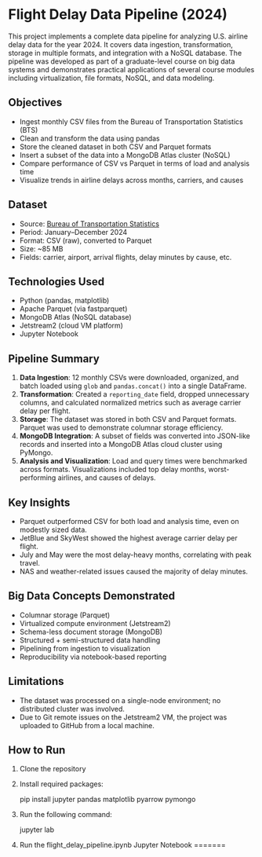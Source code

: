 # Flight Delay Data Pipeline (2024)

This project implements a complete data pipeline for analyzing U.S. airline delay data for the year 2024. It covers data ingestion, transformation, storage in multiple formats, and integration with a NoSQL database. The pipeline was developed as part of a graduate-level course on big data systems and demonstrates practical applications of several course modules including virtualization, file formats, NoSQL, and data modeling.

## Objectives

- Ingest monthly CSV files from the Bureau of Transportation Statistics (BTS)
- Clean and transform the data using pandas
- Store the cleaned dataset in both CSV and Parquet formats
- Insert a subset of the data into a MongoDB Atlas cluster (NoSQL)
- Compare performance of CSV vs Parquet in terms of load and analysis time
- Visualize trends in airline delays across months, carriers, and causes

## Dataset

- Source: [Bureau of Transportation Statistics](https://transtats.bts.gov/)
- Period: January–December 2024
- Format: CSV (raw), converted to Parquet
- Size: ~85 MB
- Fields: carrier, airport, arrival flights, delay minutes by cause, etc.

## Technologies Used

- Python (pandas, matplotlib)
- Apache Parquet (via fastparquet)
- MongoDB Atlas (NoSQL database)
- Jetstream2 (cloud VM platform)
- Jupyter Notebook


## Pipeline Summary

1. **Data Ingestion**: 12 monthly CSVs were downloaded, organized, and batch loaded using `glob` and `pandas.concat()` into a single DataFrame.
2. **Transformation**: Created a `reporting_date` field, dropped unnecessary columns, and calculated normalized metrics such as average carrier delay per flight.
3. **Storage**: The dataset was stored in both CSV and Parquet formats. Parquet was used to demonstrate columnar storage efficiency.
4. **MongoDB Integration**: A subset of fields was converted into JSON-like records and inserted into a MongoDB Atlas cloud cluster using PyMongo.
5. **Analysis and Visualization**: Load and query times were benchmarked across formats. Visualizations included top delay months, worst-performing airlines, and causes of delays.

## Key Insights

- Parquet outperformed CSV for both load and analysis time, even on modestly sized data.
- JetBlue and SkyWest showed the highest average carrier delay per flight.
- July and May were the most delay-heavy months, correlating with peak travel.
- NAS and weather-related issues caused the majority of delay minutes.

## Big Data Concepts Demonstrated

- Columnar storage (Parquet)
- Virtualized compute environment (Jetstream2)
- Schema-less document storage (MongoDB)
- Structured + semi-structured data handling
- Pipelining from ingestion to visualization
- Reproducibility via notebook-based reporting

## Limitations

- The dataset was processed on a single-node environment; no distributed cluster was involved.
- Due to Git remote issues on the Jetstream2 VM, the project was uploaded to GitHub from a local machine.

## How to Run

1. Clone the repository
2. Install required packages:
   
   pip install jupyter pandas matplotlib pyarrow pymongo

3. Run the following command:

   jupyter lab
4. Run the flight_delay_pipeline.ipynb Jupyter Notebook
=======
